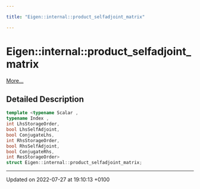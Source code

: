 ```yaml
---

title: "Eigen::internal::product_selfadjoint_matrix"

---
```


# Eigen::internal::product_selfadjoint_matrix



 [More...](#detailed-description)

## Detailed Description

```cpp
template <typename Scalar ,
typename Index ,
int LhsStorageOrder,
bool LhsSelfAdjoint,
bool ConjugateLhs,
int RhsStorageOrder,
bool RhsSelfAdjoint,
bool ConjugateRhs,
int ResStorageOrder>
struct Eigen::internal::product_selfadjoint_matrix;
```

-------------------------------

Updated on 2022-07-27 at 19:10:13 +0100